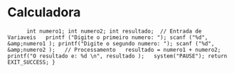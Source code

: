 # Calculadora
          int numero1; int numero2; int resultado;  // Entrada de  Variaveis   printf ("Digite o primeiro numero: "); scanf ("%d", &amp;numero1 ); printf("Digite o segundo numero: "); scanf ("%d", &amp;numero2 );   // Processamento   resultado = numero1 + numero2;  printf("O resultado e: %d \n", resultado );   system("PAUSE"); return EXIT_SUCCESS; }
